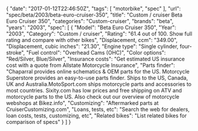 {
    "date": "2017-01-12T22:46:50Z",
    "tags": [
        "motorbike",
        "spec"
    ],
    "url": "spec\/beta\/2003\/beta-euro-cruiser-350",
    "title": "Custom \/ cruiser Beta Euro Cruiser 350",
    "categories": "Custom-cruiser",
    "brands": "beta",
    "years": "2003",
    "spec": [
        {
            "Model": "Beta Euro Cruiser 350",
            "Year": "2003",
            "Category": "Custom \/ cruiser",
            "Rating": "61.4 out of 100. Show full rating and compare with other bikes",
            "Displacement, ccm": "349.00",
            "Displacement, cubic inches": "21.30",
            "Engine type": "Single cylinder, four-stroke",
            "Fuel control": "Overhead Cams (OHC)",
            "Color options": "Red\/Silver, Blue\/Silver",
            "Insurance costs": "Get estimated US insurance cost with a quote from Allstate Motorcycle Insurance",
            "Parts finder": "Chaparral provides online schematics & OEM parts for the US.   Motorcycle Superstore provides an easy-to-use parts finder. Ships to the US, Canada, UK and Australia.MotoSport.com ships motorcycle parts and accessories to most countries.    Sixity.com has low prices and free shipping on ATV and motorcycle parts to the US. Also check out our overview of motorcycle webshops at Bikez.info",
            "Customizing": "Aftermarked parts at CruiserCustomizing.com",
            "Loans, tests, etc": "Search the web for dealers, loan costs, tests, customizing, etc",
            "Related bikes": "List related bikes for comparison of specs"
        }
    ]
}